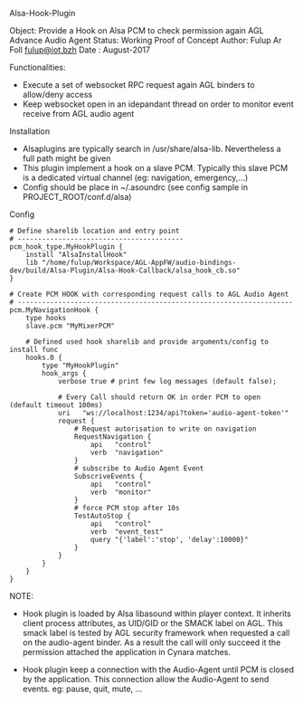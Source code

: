 Alsa-Hook-Plugin

Object: Provide a Hook on Alsa PCM to check permission again AGL Advance Audio Agent
Status: Working Proof of Concept
Author: Fulup Ar Foll fulup@iot.bzh
Date  : August-2017

Functionalities:
 - Execute a set of websocket RPC request again AGL binders to allow/deny access
 - Keep websocket open in an idepandant thread on order to monitor event receive from AGL audio agent 

Installation
 - Alsaplugins are typically search in /usr/share/alsa-lib. Nevertheless a full path might be given
 - This plugin implement a hook on a slave PCM. Typically this slave PCM is a dedicated virtual channel (eg: navigation, emergency,...)
 - Config should be place in ~/.asoundrc (see config sample in PROJECT_ROOT/conf.d/alsa)

Config
```
# Define sharelib location and entry point
# -----------------------------------------
pcm_hook_type.MyHookPlugin {
    install "AlsaInstallHook" 
    lib "/home/fulup/Workspace/AGL-AppFW/audio-bindings-dev/build/Alsa-Plugin/Alsa-Hook-Callback/alsa_hook_cb.so"
}

# Create PCM HOOK with corresponding request calls to AGL Audio Agent
# --------------------------------------------------------------------
pcm.MyNavigationHook {
    type hooks
    slave.pcm "MyMixerPCM"

    # Defined used hook sharelib and provide arguments/config to install func
    hooks.0 {
        type "MyHookPlugin"
        hook_args {
            verbose true # print few log messages (default false);

            # Every Call should return OK in order PCM to open (default timeout 100ms)
            uri   "ws://localhost:1234/api?token='audio-agent-token'"
            request {
                # Request autorisation to write on navigation 
                RequestNavigation {
                    api   "control"
                    verb  "navigation"
                } 
                # subscribe to Audio Agent Event
                SubscriveEvents {
                    api   "control"
                    verb  "monitor"
                }
                # force PCM stop after 10s
                TestAutoStop {
                    api   "control"
                    verb  "event_test"
                    query "{'label':'stop', 'delay':10000}"
                }
            }
        }
    }
}

```

NOTE: 

* Hook plugin is loaded by Alsa libasound within player context. It inherits client process attributes, as UID/GID or
the SMACK label on AGL. This smack label is tested by AGL security framework when requested a call on the audio-agent binder.
As a result the call will only succeed it the permission attached the application in Cynara matches. 

* Hook plugin keep a connection with the Audio-Agent until PCM is closed by the application. This connection allow the
Audio-Agent to send events. eg: pause, quit, mute, ...